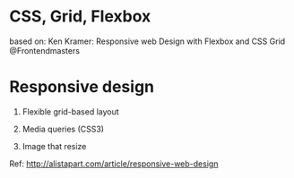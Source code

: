 # CSS, Grid, Flexbox

based on: Ken Kramer: Responsive web Design with Flexbox and CSS Grid @Frontendmasters


# Responsive design

1. Flexible grid-based layout

2. Media queries (CSS3)

3. Image that resize

Ref: http://alistapart.com/article/responsive-web-design